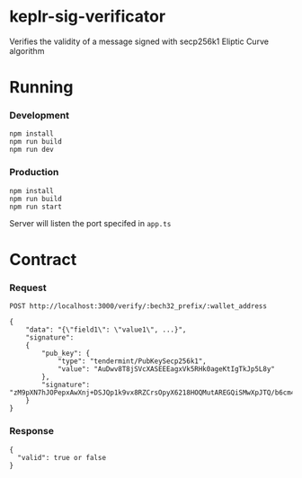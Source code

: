 # keplr-sig-verificator

Verifies the validity of a message signed with secp256k1 Eliptic Curve algorithm

# Running

### Development
```
npm install
npm run build
npm run dev
```

### Production
```
npm install
npm run build
npm run start
```

Server will listen the port specifed in `app.ts`

# Contract

### Request
```
POST http://localhost:3000/verify/:bech32_prefix/:wallet_address

{
    "data": "{\"field1\": \"value1\", ...}",
    "signature":
    {
        "pub_key": {
            "type": "tendermint/PubKeySecp256k1",
            "value": "AuDwv8T8jSVcXASEEEagxVk5RHk0ageKtIgTkJp5L8y"
        },
        "signature": "zM9pXN7hJOPepxAwXnj+DSJQp1k9vx8RZCrsOpyX6218HOQMutAREGQiSMwXpJTQ/b6cm4OqGpftH0GoPmkC=="
    }
}

```

### Response
```
{
  "valid": true or false
}
```